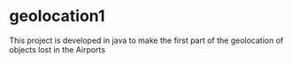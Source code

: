 # geolocation1
This project is developed in java to make the first part of the geolocation of objects lost in the Airports
